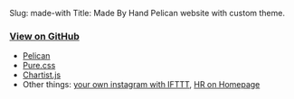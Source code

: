 Slug: made-with
Title: Made By Hand
Pelican website with custom theme.


### [View on GitHub](https://github.com/joehand/joeahand)

* [Pelican](http://docs.getpelican.com)
* [Pure.css](http://purecss.io/layouts/)
* [Chartist.js](http://gionkunz.github.io/chartist-js/index.html)
* Other things: [your own instagram with IFTTT](http://jlord.us/blog/your-own-instagram.html), [HR on Homepage](http://codepen.io/hackthevoid/pen/AIoba/)